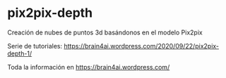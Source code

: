 # pix2pix-depth
Creación de nubes de puntos 3d basándonos en el modelo Pix2pix 

Serie de tutoriales:
https://brain4ai.wordpress.com/2020/09/22/pix2pix-depth-1/


Toda la información en https://brain4ai.wordpress.com/
